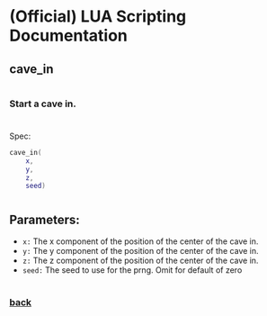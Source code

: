 
# (Official) LUA Scripting Documentation

## cave_in
#
### Start a cave in.
#
Spec:
```lua
cave_in(
	x,
	y,
	z,
	seed)
```
#
## Parameters:
- `x:` The x component of the position of the center of the cave in.
- `y:` The y component of the position of the center of the cave in.
- `z:` The z component of the position of the center of the cave in.
- `seed:` The seed to use for the prng. Omit for default of zero
#
### [back](../other)
